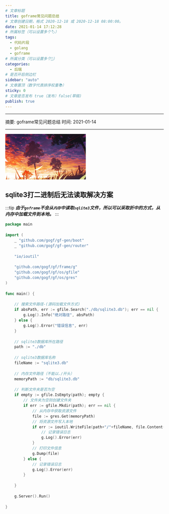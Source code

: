 ```yaml
---
# 文章标题
title: goframe常见问题总结
# 文章创建日期，格式 2020-12-18 或 2020-12-18 08:00:00。
date: 2021-01-14 17:12:28
# 所属标签（可以设置多个🏷）
tags:
  - 代码片段
  - golang
  - goframe
# 所属分类（可以设置多个💖）
categories:
  - 后端
# 是否开启侧边栏
sidebar: "auto"
# 文章置顶（数字代表排序权重📚）
sticky: 0
# 文章是否发布 true（发布）false(草稿)
publish: true
---
```


---

摘要: goframe常见问题总结
时间: 2021-01-14

---

<img src="/img/8.jpg" width="256px" height="144px">

<!-- more -->
## sqlite3打二进制后无法读取解决方案
:::tip
_**由于`goframe`不会从`内存`中读取`sqlite3`文件，所以可以采取折中的方式，从内存中加载文件到本地。**_
:::
```go
package main

import (
	_ "github.com/gogf/gf-gen/boot"
	_ "github.com/gogf/gf-gen/router"

	"io/ioutil"

	"github.com/gogf/gf/frame/g"
	"github.com/gogf/gf/os/gfile"
	"github.com/gogf/gf/os/gres"
)

func main() {

	// 搜索文件路径-(源码加载文件方式)
	if absPath, err := gfile.Search("./db/sqlite3.db"); err == nil {
		g.Log().Info("绝对路径", absPath)
	} else {
		g.Log().Error("错误信息", err)
	}

	// sqlite3数据库所在路径
	path := "./db"

	// sqlite3数据库名称
	fileName := "sqlite3.db"

	// 内存文件路径（不能以./开头）
	memoryPath := "db/sqlite3.db"

	// 判断文件夹是否为空
	if empty := gfile.IsEmpty(path); empty {
		// 文件夹为空则创建文件夹
		if err := gfile.Mkdir(path); err == nil {
			// 从内存中获取资源文件
			file := gres.Get(memoryPath)
			// 将资源文件写入本地
			if err := ioutil.WriteFile(path+"/"+fileName, file.Content(), 0666); err != nil {
				// 记录错误日志
				g.Log().Error(err)
			}
			// 打印文件信息
			g.Dump(file)
		} else {
			// 记录错误日志
			g.Log().Error(err)
		}

	}

	g.Server().Run()

}
```